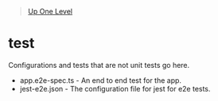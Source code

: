 > [Up One Level](../readme.md)

# test

Configurations and tests that are not unit tests go here.

- app.e2e-spec.ts - An end to end test for the app.
- jest-e2e.json - The configuration file for jest for e2e tests.
